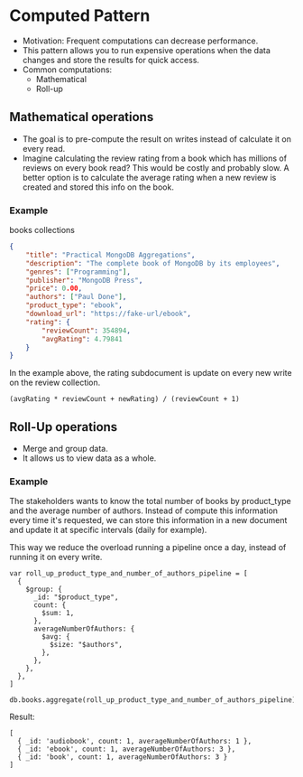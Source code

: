 # Computed Pattern

- Motivation: Frequent computations can decrease performance.
- This pattern allows you to run expensive operations when the data changes and store the results for quick access.
- Common computations:
    - Mathematical
    - Roll-up

## Mathematical operations
- The goal is to pre-compute the result on writes instead of calculate it on every read.
- Imagine calculating the review rating from a book which has millions of reviews on every book read? This would be costly and probably slow. A better option is to calculate the average rating when a new review is created and stored this info on the book.

### Example
books collections
```json
{
    "title": "Practical MongoDB Aggregations",
    "description": "The complete book of MongoDB by its employees",
    "genres": ["Programming"],
    "publisher": "MongoDB Press",
    "price": 0.00,
    "authors": ["Paul Done"],
    "product_type": "ebook",
    "download_url": "https://fake-url/ebook",
    "rating": {
        "reviewCount": 354894,
        "avgRating": 4.79841
    }
}
```

In the example above, the rating subdocument is update on every new write on the review collection.
```
(avgRating * reviewCount + newRating) / (reviewCount + 1)
```

## Roll-Up operations
- Merge and group data.
- It allows us to view data as a whole.

### Example
The stakeholders wants to know the total number of books by product_type and the average number of authors.
Instead of compute this information every time it's requested, we can store this information in a new document and update it at specific intervals (daily for example).

This way we reduce the overload running a pipeline once a day, instead of running it on every write.

```
var roll_up_product_type_and_number_of_authors_pipeline = [
  {
    $group: {
      _id: "$product_type",
      count: {
        $sum: 1,
      },
      averageNumberOfAuthors: {
        $avg: {
          $size: "$authors",
        },
      },
    },
  },
]
```

```
db.books.aggregate(roll_up_product_type_and_number_of_authors_pipeline)
```

Result:
```
[
  { _id: 'audiobook', count: 1, averageNumberOfAuthors: 1 },
  { _id: 'ebook', count: 1, averageNumberOfAuthors: 3 },
  { _id: 'book', count: 1, averageNumberOfAuthors: 3 }
]
```